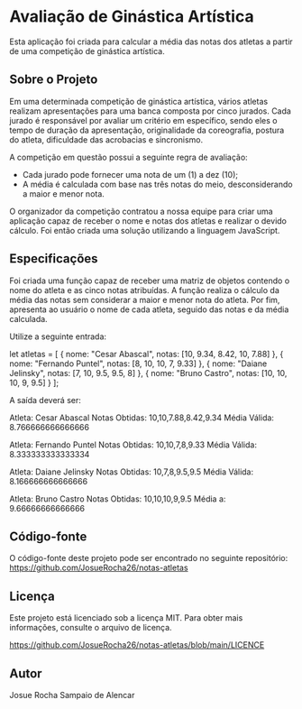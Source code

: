 # Avaliação de Ginástica Artística

Esta aplicação foi criada para calcular a média das notas dos atletas a partir de uma competição de ginástica artística.

## Sobre o Projeto

Em uma determinada competição de ginástica artística, vários atletas realizam apresentações para uma banca composta por cinco jurados. Cada jurado é responsável por avaliar um critério em específico, sendo eles o tempo de duração da apresentação, originalidade da coreografia, postura do atleta, dificuldade das acrobacias e sincronismo.

A competição em questão possui a seguinte regra de avaliação:

- Cada jurado pode fornecer uma nota de um (1) a dez (10);
- A média é calculada com base nas três notas do meio, desconsiderando a maior e menor nota.

O organizador da competição contratou a nossa equipe para criar uma aplicação capaz de receber o nome e notas dos atletas e realizar o devido cálculo. Foi então criada uma solução utilizando a linguagem JavaScript.

## Especificações

Foi criada uma função capaz de receber uma matriz de objetos contendo o nome do atleta e as cinco notas atribuídas. A função realiza o cálculo da média das notas sem considerar a maior e menor nota do atleta. Por fim, apresenta ao usuário o nome de cada atleta, seguido das notas e da média calculada.

Utilize a seguinte entrada:

let atletas = [
 {
   nome: "Cesar Abascal",
   notas: [10, 9.34, 8.42, 10, 7.88]
 },
 {
   nome: "Fernando Puntel",
   notas:  [8, 10, 10, 7, 9.33]
 },
 {
   nome: "Daiane Jelinsky",
   notas: [7, 10, 9.5, 9.5, 8]
 },
 {
   nome: "Bruno Castro",
   notas: [10, 10, 10, 9, 9.5]
 }
];

A saída deverá ser:

Atleta: Cesar Abascal
Notas Obtidas: 10,10,7.88,8.42,9.34
Média Válida: 8.766666666666666

Atleta: Fernando Puntel
Notas Obtidas: 10,10,7,8,9.33
Média Válida: 8.333333333333334

Atleta: Daiane Jelinsky
Notas Obtidas: 10,7,8,9.5,9.5
Média Válida: 8.166666666666666

Atleta: Bruno Castro
Notas Obtidas: 10,10,10,9,9.5
Média a: 9.66666666666666

## Código-fonte

O código-fonte deste projeto pode ser encontrado no seguinte repositório: https://github.com/JosueRocha26/notas-atletas

## Licença

Este projeto está licenciado sob a licença MIT. Para obter mais informações, consulte o arquivo de licença.

https://github.com/JosueRocha26/notas-atletas/blob/main/LICENCE

## Autor

Josue Rocha Sampaio de Alencar

